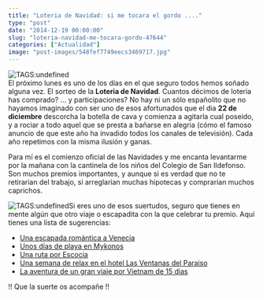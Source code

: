 ```yaml
---
title: "Loteria de Navidad: si me tocara el gordo ...."
type: "post"
date: "2014-12-19 00:00:00"
slug: "loteria-navidad-me-tocara-gordo-47644"
categories: ["Actualidad"]
image: "post-images/548fef7749eecs3469717.jpg"
---
```


 ![ TAGS:undefined](post-images/548fef7749eecs3469717.jpg)  
 El próximo lunes es uno de los días en el que seguro todos hemos soñado alguna vez. El sorteo de la **Loteria de Navidad**. Cuantos décimos de loteria has comprado? ... y participaciones? No hay ni un sólo españolito que no hayamos imaginado con ser uno de esos afortunados que el dia **22 de diciembre** descorcha la botella de cava y comienza a agitarla cual poseido, y a rociar a todo aquel que se presta a bañarse en alegria (cómo el famoso anuncio de que este año ha invadido todos los canales de televisión). Cada año repetimos con la misma ilusión y ganas.

 Para mí es el comienzo oficial de las Navidades y me encanta levantarme por la mañana con la cantinela de los niños del Colegio de San Ildefonso. Son muchos premios importantes, y aunque si es verdad que no te retirarian del trabajo, si arreglarian muchas hipotecas y comprarian muchos caprichos.

 ![ TAGS:undefined](post-images/47644-42698.jpg "las ventanas del paraíso")Si eres uno de esos suertudos, seguro que tienes en mente algún que otro viaje o escapadita con la que celebrar tu premio. Aquí tienes una lista de sugerencias:

- [Una escapada romántica a Venecia](http://www.missviajes.com/venecia-ciudad-canales-6042)
- [Unos días de playa en Mykonos](http://www.missviajes.com/hotel-petinos-mykonos-688843)
- [Una ruta por Escocia](http://www.missviajes.com/ruta-escocia-887779)
- [Una semana de relax en el hotel Las Ventanas del Paraiso](http://www.missviajes.com/ventanas-al-paraiso-9255)
- [La aventura de un gran viaje por Vietnam de 15 dias](http://www.missviajes.com/p/vietnam-10647)

 !! Que la suerte os acompañe !!